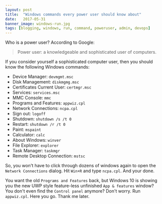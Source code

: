 ```yaml
---
layout: post
title:  "Windows commands every power user should know about"
date:   2017-05-31
banner_image: windows-run.jpg
tags: [blogging, windows, run, command, poweruser, admin, devops]
---
```


Who is a power user? According to Google:

> Power user: a knowledgeable and sophisticated user of computers.

If you consider yourself a sophisticated computer user, then you should know the following Windows commands:

<!--more-->

- Device Manager: `devmgmt.msc`
- Disk Management: `diskmgmg.msc`
- Certificates Current User: `certmgr.msc`
- Services: `services.msc`
- MMC Console: `mmc`
- Programs and Features: `appwiz.cpl`
- Network Connections: `ncpa.cpl`
- Sign out: `logoff`
- Shutdown: `shutdown /s /t 0`
- Restart: `shutdown /r /t 0`
- Paint: `mspaint`
- Calculator: `calc`
- About Windows: `winver`
- File Explorer: `explorer`
- Task Manager: `taskmgr`
- Remote Desktop Connection: `mstsc`

So, you won't have to click through dozens of windows again to open the `Network Connections` dialog. Hit `Win+R` and type `ncpa.cpl`. And your done.

You want the old `Programs and Features` back, but Windows 10 is showing you the new UWP style feature-less unfinished `App & features` window? You don't even find the `Control panel` anymore? Don't worry. Run `appwiz.cpl`. Here you go. Thank me later.